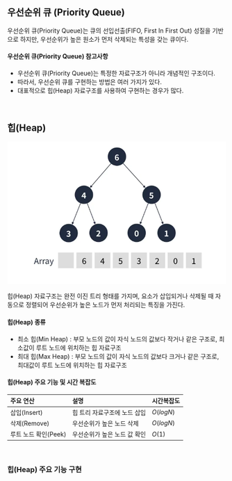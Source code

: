 ## 우선순위 큐 (Priority Queue)

우선순위 큐(Priority Queue)는 큐의 선입선출(FIFO, First In First Out) 성질을 기반으로 하지만, 우선순위가 높은 원소가 먼저 삭제되는 특성을 갖는 큐이다.

#### 우선순위 큐(Priority Queue) 참고사항

- 우선순위 큐(Priority Queue)는 특정한 자료구조가 아니라 개념적인 구조이다.
- 따라서, 우선순위 큐를 구현하는 방법은 여러 가지가 있다.
- 대표적으로 힙(Heap) 자료구조를 사용하여 구현하는 경우가 많다.

<br />

## 힙(Heap)

![힙](/assets/images/algorithm/sort/heap.webp)

힙(Heap) 자료구조는 완전 이진 트리 형태를 가지며, 요소가 삽입되거나 삭제될 때 자동으로 정렬되어 우선순위가 높은 노드가 먼저 처리되는 특징을 가진다.

#### 힙(Heap) 종류

- 최소 힙(Min Heap) : 부모 노드의 값이 자식 노드의 값보다 작거나 같은 구조로, 최소값이 루트 노드에 위치하는 힙 자료구조
- 최대 힙(Max Heap) : 부모 노드의 값이 자식 노드의 값보다 크거나 같은 구조로, 최대값이 루트 노드에 위치하는 힙 자료구조

#### 힙(Heap) 주요 기능 및 시간 복잡도

| 주요 연산            | 설명                         | 시간복잡도 |
| :------------------- | :--------------------------- | :--------- |
| 삽입(Insert)         | 힙 트리 자료구조에 노드 삽입 | $O(logN)$  |
| 삭제(Remove)         | 우선순위가 높은 노드 삭제    | $O(logN)$  |
| 루트 노드 확인(Peek) | 우선순위가 높은 노드 값 확인 | $O(1)$     |

<br />

### 힙(Heap) 주요 기능 구현
